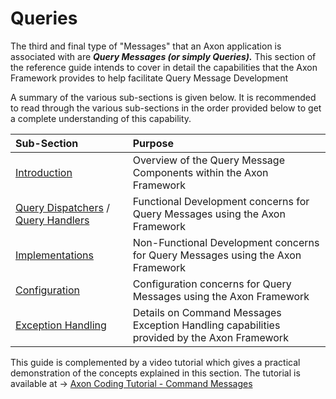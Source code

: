 # Queries

The third and final type of "Messages" that an Axon application is associated with are _**Query Messages \(or simply Queries\).**_  This section of the reference guide  intends to cover in detail the capabilities that the Axon Framework provides to help facilitate Query Message Development

A summary of the various sub-sections is given below. It is recommended to read through the various sub-sections in the order provided below to get a complete understanding of this capability.

| Sub-Section | Purpose |
| :--- | :--- |
| [Introduction](../command-handling/introduction-tbd.md) | Overview of the  Query Message Components  within the Axon Framework |
| [Query Dispatchers](../command-handling/dispatching-commands.md) / [Query Handlers](../command-handling/command-handlers.md) | Functional Development concerns for Query Messages using the Axon Framework |
| [Implementations](query-dispatching.md) | Non-Functional Development concerns for Query Messages using the Axon Framework |
| [Configuration](configuring-query-handlers.md) | Configuration concerns for Query Messages using the Axon Framework |
| [Exception Handling](../command-handling/exception-handling.md) | Details on Command Messages Exception Handling capabilities provided by the Axon Framework |

This guide is complemented by a video tutorial which gives a practical demonstration of the concepts explained in this section. The tutorial is available at  -&gt; [Axon Coding Tutorial - Command Messages](https://www.youtube.com/watch?v=7oy4w5THFEU&feature=youtu.be)

